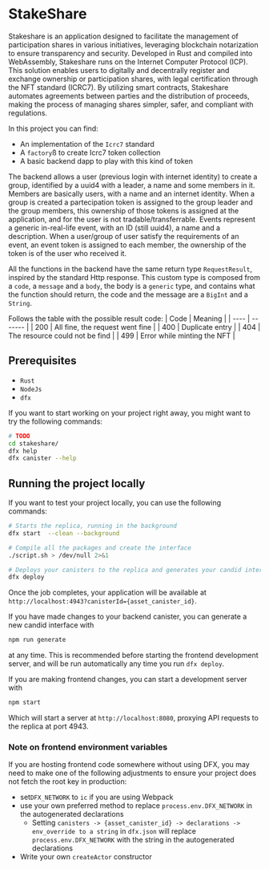 # StakeShare

Stakeshare is an application designed to facilitate the management of participation shares in various initiatives, leveraging blockchain notarization to ensure transparency and security. Developed in Rust and compiled into WebAssembly, Stakeshare runs on the Internet Computer Protocol (ICP). This solution enables users to digitally and decentrally register and exchange ownership or participation shares, with legal certification through the NFT standard (ICRC7). By utilizing smart contracts, Stakeshare automates agreements between parties and the distribution of proceeds, making the process of managing shares simpler, safer, and compliant with regulations.

In this project you can find:
- An implementation of the `Icrc7` standard
- A `factory`ß to create Icrc7 token collection
- A basic backend dapp to play with this kind of token

The backend allows a user (previous login with internet identity) to create a group, identified by a uuid4 with a leader, a name and some members in it. 
Members are basically users, with a name and an internet identity.
When a group is created a partecipation token is assigned to the group leader and the group members, this ownership of those tokens is assigned at the application, and for the user is not tradable/transferrable.
Events represent a generic in-real-life event, with an ID (still uuid4), a name and a description.
When a user/group of user satisfy the requirements of an event, an event token is assigned to each member, the ownership of the token is of the user who received it.

All the functions in the backend have the same return type `RequestResult`, inspired by the standard Http response. This custom type is composed from a `code`, a `message` and a `body`, the body is a `generic` type, and contains what the function should return, the code and the message are a `BigInt` and a `String`.

Follows the table with the possible result code:
| Code | Meaning |
| ---- | ------- |
| 200  | All fine, the request went fine |
| 400  | Duplicate entry |
| 404  | The resource could not be find |
| 499  | Error while minting the NFT |


## Prerequisites
- `Rust`
- `NodeJs`
- `dfx`


If you want to start working on your project right away, you might want to try the following commands:

```bash
# TODO
cd stakeshare/
dfx help
dfx canister --help
```

## Running the project locally

If you want to test your project locally, you can use the following commands:

```bash
# Starts the replica, running in the background
dfx start  --clean --background

# Compile all the packages and create the interface
./script.sh > /dev/null 2>&1

# Deploys your canisters to the replica and generates your candid interface
dfx deploy
```

Once the job completes, your application will be available at `http://localhost:4943?canisterId={asset_canister_id}`.

If you have made changes to your backend canister, you can generate a new candid interface with

```bash
npm run generate
```

at any time. This is recommended before starting the frontend development server, and will be run automatically any time you run `dfx deploy`.

If you are making frontend changes, you can start a development server with

```bash
npm start
```

Which will start a server at `http://localhost:8080`, proxying API requests to the replica at port 4943.

### Note on frontend environment variables

If you are hosting frontend code somewhere without using DFX, you may need to make one of the following adjustments to ensure your project does not fetch the root key in production:

- set`DFX_NETWORK` to `ic` if you are using Webpack
- use your own preferred method to replace `process.env.DFX_NETWORK` in the autogenerated declarations
  - Setting `canisters -> {asset_canister_id} -> declarations -> env_override to a string` in `dfx.json` will replace `process.env.DFX_NETWORK` with the string in the autogenerated declarations
- Write your own `createActor` constructor
